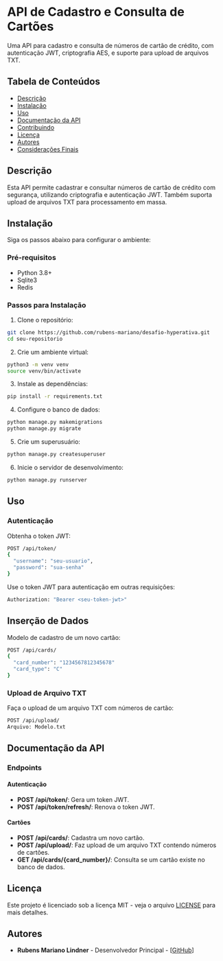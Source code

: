 # API de Cadastro e Consulta de Cartões

Uma API para cadastro e consulta de números de cartão de crédito, com autenticação JWT, criptografia AES, e suporte para upload de arquivos TXT.

## Tabela de Conteúdos
- [Descrição](#descrição)
- [Instalação](#instalação)
- [Uso](#uso)
- [Documentação da API](#documentação-da-api)
- [Contribuindo](#contribuindo)
- [Licença](#licença)
- [Autores](#autores)
- [Considerações Finais](#considerações-finais)

## Descrição
Esta API permite cadastrar e consultar números de cartão de crédito com segurança, utilizando criptografia e autenticação JWT. Também suporta upload de arquivos TXT para processamento em massa.

## Instalação
Siga os passos abaixo para configurar o ambiente:

### Pré-requisitos
- Python 3.8+
- Sqlite3
- Redis

### Passos para Instalação

1. Clone o repositório:
```bash
git clone https://github.com/rubens-mariano/desafio-hyperativa.git
cd seu-repositorio
```
2. Crie um ambiente virtual:
```bash
python3 -m venv venv
source venv/bin/activate
```
3. Instale as dependências:
```bash
pip install -r requirements.txt
```
4. Configure o banco de dados:
```bash
python manage.py makemigrations
python manage.py migrate
```
5. Crie um superusuário:
```bash
python manage.py createsuperuser
```
6. Inicie o servidor de desenvolvimento:
```bash
python manage.py runserver
```


## Uso
### Autenticação
Obtenha o token JWT:
```bash
POST /api/token/
{
  "username": "seu-usuario",
  "password": "sua-senha"
}
```
Use o token JWT para autenticação em outras requisições:
```bash
Authorization: "Bearer <seu-token-jwt>"
```

## Inserção de Dados
Modelo de cadastro de um novo cartão:
```bash
POST /api/cards/
{
  "card_number": "1234567812345678"
  "card_type": "C"
}
```

### Upload de Arquivo TXT
Faça o upload de um arquivo TXT com números de cartão:
```bash
POST /api/upload/
Arquivo: Modelo.txt
```

## Documentação da API

### Endpoints

#### Autenticação
- **POST /api/token/**: Gera um token JWT.
- **POST /api/token/refresh/**: Renova o token JWT.

#### Cartões
- **POST /api/cards/**: Cadastra um novo cartão.
- **POST /api/upload/**: Faz upload de um arquivo TXT contendo números de cartões.
- **GET /api/cards/{card_number}/**: Consulta se um cartão existe no banco de dados.

## Licença
Este projeto é licenciado sob a licença MIT - veja o arquivo [LICENSE](LICENSE) para mais detalhes.

## Autores
- **Rubens Mariano Lindner** - Desenvolvedor Principal - [[GitHub](https://github.com/rubens-mariano)]




